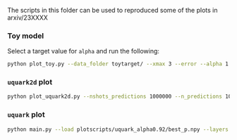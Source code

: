 The scripts in this folder can be used to reproduced some of the plots in arxiv/23XXXX

### Toy model

Select a target value for `alpha` and run the following:
```sh
python plot_toy.py --data_folder toytarget/ --xmax 3 --error --alpha 1.25 --npoints 16
```

### `uquark2d` plot

```sh
python plot_uquark2d.py --nshots_predictions 1000000 --n_predictions 100 --n_points 20 --data_folder uquark2d_0.001to0.7_lbfgs/
```


### `uquark` plot

```sh
python main.py --load plotscripts/uquark_alpha0.92/best_p.npy --layers 4 --nqubits 1 --ndim 1 --ansatz qpdf --maxiter 0 --target uquark -o uquark1d -j 1 --pdf_alpha 0.92
```
